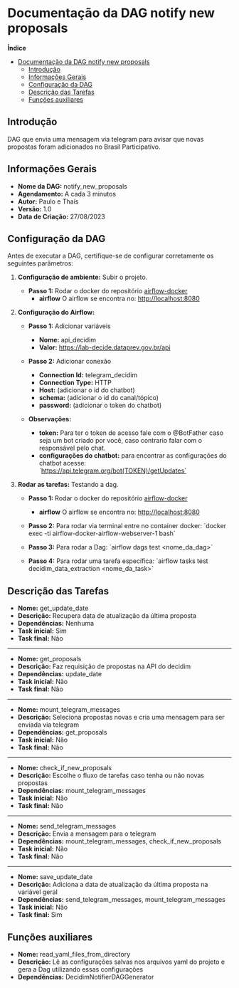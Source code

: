 # Documentação da DAG notify new proposals

<!-- START doctoc generated TOC please keep comment here to allow auto update -->
<!-- DON'T EDIT THIS SECTION, INSTEAD RE-RUN doctoc TO UPDATE -->
**Índice**

- [Documentação da DAG notify new proposals](#documenta%C3%A7%C3%A3o-da-dag-notify-new-proposals)
    - [Introdução](#introdu%C3%A7%C3%A3o)
    - [Informações Gerais](#informa%C3%A7%C3%B5es-gerais)
    - [Configuração da DAG](#configura%C3%A7%C3%A3o-da-dag)
    - [Descrição das Tarefas](#descri%C3%A7%C3%A3o-das-tarefas)
    - [Funções auxiliares](#fun%C3%A7%C3%B5es-auxiliares)

<!-- END doctoc generated TOC please keep comment here to allow auto update -->

## Introdução

DAG que envia uma mensagem via telegram para avisar que novas propostas foram adicionados no Brasil Participativo.

## Informações Gerais

- **Nome da DAG:** notify_new_proposals
- **Agendamento:** A cada 3 minutos
- **Autor:** Paulo e Thaís
- **Versão:** 1.0
- **Data de Criação:** 27/08/2023

## Configuração da DAG

Antes de executar a DAG, certifique-se de configurar corretamente os seguintes parâmetros:

1. **Configuração de ambiente:** Subir o projeto.
    - **Passo 1:** Rodar o docker do repositório [airflow-docker](https://gitlab.com/lappis-unb/decidimbr/airflow-docker)
        - **airflow** O airflow se encontra no: <http://localhost:8080>

2. **Configuração do Airflow:**
    - **Passo 1:** Adicionar variáveis
        - **Nome:** api_decidim
        - **Valor:** <https://lab-decide.dataprev.gov.br/api>

    - **Passo 2:** Adicionar conexão
        - **Connection Id:** telegram_decidim
        - **Connection Type:** HTTP
        - **Host:** (adicionar o id do chatbot)
        - **schema:** (adicionar o id do canal/tópico)
        - **password:** (adicionar o token do chatbot)

    - **Observações:**
        - **token:** Para ter o token de acesso fale com o @BotFather caso seja um bot criado por você, caso contrario falar com o responsável pelo chat.
        - **configurações do chatbot:** para encontrar as configurações do chatbot acesse: ´<https://api.telegram.org/bot(TOKEN)/getUpdates´>

3. **Rodar as tarefas:** Testando a dag.
    - **Passo 1:** Rodar o docker do repositório [airflow-docker](https://gitlab.com/lappis-unb/decidimbr/airflow-docker)
        - **airflow** O airflow se encontra no: <http://localhost:8080>

    - **Passo 2:** Para rodar via terminal entre no container docker: ´docker exec -ti airflow-docker-airflow-webserver-1 bash´

    - **Passo 3:** Para rodar a Dag: ´airflow dags test <nome_da_dag>´

    - **Passo 4:** Para rodar uma tarefa específica: ´airflow tasks test decidim_data_extraction <nome_da_task>´

## Descrição das Tarefas

- **Nome:** get_update_date
- **Descrição:** Recupera data de atualização da última proposta
- **Dependências:** Nenhuma
- **Task inicial:** Sim
- **Task final:** Não

---

- **Nome:** get_proposals
- **Descrição:** Faz requisição de propostas na API do decidim
- **Dependências:** update_date
- **Task inicial:** Não
- **Task final:** Não

---

- **Nome:** mount_telegram_messages
- **Descrição:** Seleciona propostas novas e cria uma mensagem para ser enviada via telegram
- **Dependências:** get_proposals
- **Task inicial:** Não
- **Task final:** Não

---

- **Nome:** check_if_new_proposals
- **Descrição:** Escolhe o fluxo de tarefas caso tenha ou não novas propostas
- **Dependências:** mount_telegram_messages
- **Task inicial:** Não
- **Task final:** Não

---

- **Nome:** send_telegram_messages
- **Descrição:** Envia a mensagem para o telegram
- **Dependências:** mount_telegram_messages, check_if_new_proposals
- **Task inicial:** Não
- **Task final:** Não

---

- **Nome:** save_update_date
- **Descrição:** Adiciona a data de atualização da última proposta na variável geral
- **Dependências:** send_telegram_messages, mount_telegram_messages
- **Task inicial:** Não
- **Task final:** Sim

## Funções auxiliares

- **Nome:** read_yaml_files_from_directory
- **Descrição:** Lê as configurações salvas nos arquivos yaml do projeto e gera a Dag utilizando essas configurações
- **Dependências:** DecidimNotifierDAGGenerator
